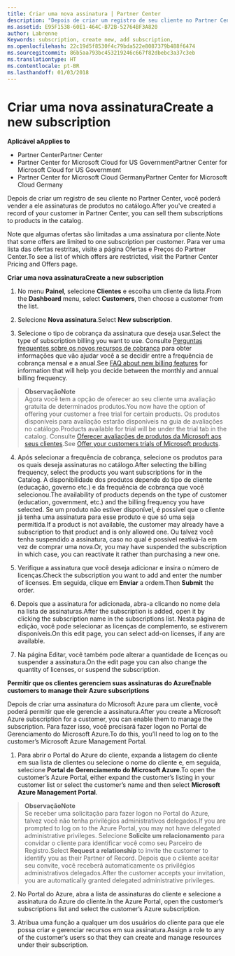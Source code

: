```yaml
---
title: Criar uma nova assinatura | Partner Center
description: "Depois de criar um registro de seu cliente no Partner Center, você poderá vender a ele assinaturas de produtos no catálogo."
ms.assetid: E95F1538-60E1-464C-B72B-52764BF3A820
author: Labrenne
Keywords: subscription, create new, add subscription,
ms.openlocfilehash: 22c19d5f8530f4c79bda522e8087379b488f6474
ms.sourcegitcommit: 86b5aa793bc453219246c667f82dbebc3a37c3eb
ms.translationtype: HT
ms.contentlocale: pt-BR
ms.lasthandoff: 01/03/2018
---
```

# <a name="create-a-new-subscription"></a><span data-ttu-id="f8260-103">Criar uma nova assinatura</span><span class="sxs-lookup"><span data-stu-id="f8260-103">Create a new subscription</span></span>

**<span data-ttu-id="f8260-104">Aplicável a</span><span class="sxs-lookup"><span data-stu-id="f8260-104">Applies to</span></span>**

-  <span data-ttu-id="f8260-105">Partner Center</span><span class="sxs-lookup"><span data-stu-id="f8260-105">Partner Center</span></span>
-  <span data-ttu-id="f8260-106">Partner Center for Microsoft Cloud for US Government</span><span class="sxs-lookup"><span data-stu-id="f8260-106">Partner Center for Microsoft Cloud for US Government</span></span>
-  <span data-ttu-id="f8260-107">Partner Center for Microsoft Cloud Germany</span><span class="sxs-lookup"><span data-stu-id="f8260-107">Partner Center for Microsoft Cloud Germany</span></span>

<span data-ttu-id="f8260-108">Depois de criar um registro de seu cliente no Partner Center, você poderá vender a ele assinaturas de produtos no catálogo.</span><span class="sxs-lookup"><span data-stu-id="f8260-108">After you've created a record of your customer in Partner Center, you can sell them subscriptions to products in the catalog.</span></span>

<span data-ttu-id="f8260-109">Note que algumas ofertas são limitadas a uma assinatura por cliente.</span><span class="sxs-lookup"><span data-stu-id="f8260-109">Note that some offers are limited to one subscription per customer.</span></span> <span data-ttu-id="f8260-110">Para ver uma lista das ofertas restritas, visite a página Ofertas e Preços do Partner Center.</span><span class="sxs-lookup"><span data-stu-id="f8260-110">To see a list of which offers are restricted, visit the Partner Center Pricing and Offers page.</span></span> 


**<span data-ttu-id="f8260-111">Criar uma nova assinatura</span><span class="sxs-lookup"><span data-stu-id="f8260-111">Create a new subscription</span></span>**

1.  <span data-ttu-id="f8260-112">No menu **Painel**, selecione **Clientes** e escolha um cliente da lista.</span><span class="sxs-lookup"><span data-stu-id="f8260-112">From the **Dashboard** menu, select **Customers**, then choose a customer from the list.</span></span>

2.  <span data-ttu-id="f8260-113">Selecione **Nova assinatura**.</span><span class="sxs-lookup"><span data-stu-id="f8260-113">Select **New subscription**.</span></span>

3.  <span data-ttu-id="f8260-114">Selecione o tipo de cobrança da assinatura que deseja usar.</span><span class="sxs-lookup"><span data-stu-id="f8260-114">Select the type of subscription billing you want to use.</span></span>  <span data-ttu-id="f8260-115">Consulte [Perguntas frequentes sobre os novos recursos de cobrança](faq-about-new-billing-features.md) para obter informações que vão ajudar você a se decidir entre a frequência de cobrança mensal e a anual.</span><span class="sxs-lookup"><span data-stu-id="f8260-115">See [FAQ about new billing features](faq-about-new-billing-features.md) for information that will help you decide between the monthly and annual billing frequency.</span></span>
 
 >**<span data-ttu-id="f8260-116">Observação</span><span class="sxs-lookup"><span data-stu-id="f8260-116">Note</span></span>**<br> <span data-ttu-id="f8260-117">Agora você tem a opção de oferecer ao seu cliente uma avaliação gratuita de determinados produtos.</span><span class="sxs-lookup"><span data-stu-id="f8260-117">You now have the option of offering your customer a free trial for certain products.</span></span> <span data-ttu-id="f8260-118">Os produtos disponíveis para avaliação estarão disponíveis na guia de avaliações no catálogo.</span><span class="sxs-lookup"><span data-stu-id="f8260-118">Products available for trial will be under the trial tab in the catalog.</span></span> <span data-ttu-id="f8260-119">Consulte [Oferecer avaliações de produtos da Microsoft aos seus clientes](offer-your-customers-trials-of-microsoft-products.md).</span><span class="sxs-lookup"><span data-stu-id="f8260-119">See [Offer your customers trials of Microsoft products](offer-your-customers-trials-of-microsoft-products.md).</span></span>

 
4. <span data-ttu-id="f8260-120">Após selecionar a frequência de cobrança, selecione os produtos para os quais deseja assinaturas no catálogo.</span><span class="sxs-lookup"><span data-stu-id="f8260-120">After selecting the billing frequency, select the products you want subscriptions for in the Catalog.</span></span> <span data-ttu-id="f8260-121">A disponibilidade dos produtos depende do tipo de cliente (educação, governo etc.) e da frequência de cobrança que você selecionou.</span><span class="sxs-lookup"><span data-stu-id="f8260-121">The availability of products depends on the type of customer (education, government, etc.) and the billing frequency you have selected.</span></span> <span data-ttu-id="f8260-122">Se um produto não estiver disponível, é possível que o cliente já tenha uma assinatura para esse produto e que só uma seja permitida.</span><span class="sxs-lookup"><span data-stu-id="f8260-122">If a product is not available, the customer may already have a subscription to that product and is only allowed one.</span></span> <span data-ttu-id="f8260-123">Ou talvez você tenha suspendido a assinatura, caso no qual é possível reativá-la em vez de comprar uma nova.</span><span class="sxs-lookup"><span data-stu-id="f8260-123">Or, you may have suspended the subscription in which case, you can reactivate it rather than purchasing a new one.</span></span>

5. <span data-ttu-id="f8260-124">Verifique a assinatura que você deseja adicionar e insira o número de licenças.</span><span class="sxs-lookup"><span data-stu-id="f8260-124">Check the subscription you want to add and enter the number of licenses.</span></span> <span data-ttu-id="f8260-125">Em seguida, clique em **Enviar** a ordem.</span><span class="sxs-lookup"><span data-stu-id="f8260-125">Then **Submit** the order.</span></span>

6.  <span data-ttu-id="f8260-126">Depois que a assinatura for adicionada, abra-a clicando no nome dela na lista de assinaturas.</span><span class="sxs-lookup"><span data-stu-id="f8260-126">After the subscription is added, open it by clicking the subscription name in the subscriptions list.</span></span> <span data-ttu-id="f8260-127">Nesta página de edição, você pode selecionar as licenças de complemento, se estiverem disponíveis.</span><span class="sxs-lookup"><span data-stu-id="f8260-127">On this edit page, you can select add-on licenses, if any are available.</span></span>

7.  <span data-ttu-id="f8260-128">Na página Editar, você também pode alterar a quantidade de licenças ou suspender a assinatura.</span><span class="sxs-lookup"><span data-stu-id="f8260-128">On the edit page you can also change the quantity of licenses, or suspend the subscription.</span></span>


**<span data-ttu-id="f8260-129">Permitir que os clientes gerenciem suas assinaturas do Azure</span><span class="sxs-lookup"><span data-stu-id="f8260-129">Enable customers to manage their Azure subscriptions</span></span>**

<span data-ttu-id="f8260-130">Depois de criar uma assinatura do Microsoft Azure para um cliente, você poderá permitir que ele gerencie a assinatura.</span><span class="sxs-lookup"><span data-stu-id="f8260-130">After you create a Microsoft Azure subscription for a customer, you can enable them to manage the subscription.</span></span> <span data-ttu-id="f8260-131">Para fazer isso, você precisará fazer logon no Portal de Gerenciamento do Microsoft Azure.</span><span class="sxs-lookup"><span data-stu-id="f8260-131">To do this, you’ll need to log on to the customer’s Microsoft Azure Management Portal.</span></span> 

1.  <span data-ttu-id="f8260-132">Para abrir o Portal do Azure do cliente, expanda a listagem do cliente em sua lista de clientes ou selecione o nome do cliente e, em seguida, selecione **Portal de Gerenciamento do Microsoft Azure**.</span><span class="sxs-lookup"><span data-stu-id="f8260-132">To open the customer’s Azure Portal, either expand the customer’s listing in your customer list or select the customer’s name and then select **Microsoft Azure Management Portal**.</span></span>
    
 >**<span data-ttu-id="f8260-133">Observação</span><span class="sxs-lookup"><span data-stu-id="f8260-133">Note</span></span>** <br> <span data-ttu-id="f8260-134">Se receber uma solicitação para fazer logon no Portal do Azure, talvez você não tenha privilégios administrativos delegados.</span><span class="sxs-lookup"><span data-stu-id="f8260-134">If you are prompted to log on to the Azure Portal, you may not have delegated administrative privileges.</span></span> <span data-ttu-id="f8260-135">Selecione **Solicite um relacionamento** para convidar o cliente para identificar você como seu Parceiro de Registro.</span><span class="sxs-lookup"><span data-stu-id="f8260-135">Select **Request a relationship** to invite the customer to identify you as their Partner of Record.</span></span> <span data-ttu-id="f8260-136">Depois que o cliente aceitar seu convite, você receberá automaticamente os privilégios administrativos delegados.</span><span class="sxs-lookup"><span data-stu-id="f8260-136">After the customer accepts your invitation, you are automatically granted delegated administrative privileges.</span></span> 

2.  <span data-ttu-id="f8260-137">No Portal do Azure, abra a lista de assinaturas do cliente e selecione a assinatura do Azure do cliente.</span><span class="sxs-lookup"><span data-stu-id="f8260-137">In the Azure Portal, open the customer’s subscriptions list and select the customer’s Azure subscription.</span></span>

3.  <span data-ttu-id="f8260-138">Atribua uma função a qualquer um dos usuários do cliente para que ele possa criar e gerenciar recursos em sua assinatura.</span><span class="sxs-lookup"><span data-stu-id="f8260-138">Assign a role to any of the customer’s users so that they can create and manage resources under their subscription.</span></span>

 



